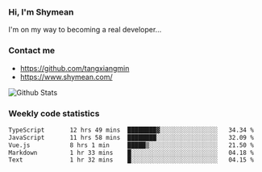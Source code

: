 ### Hi, I'm Shymean

I'm on my way to becoming a real developer...

### Contact me

- <https://github.com/tangxiangmin>
- <https://www.shymean.com/>

![Github Stats](https://github-readme-stats.vercel.app/api?username=tangxiangmin&show_icons=true&theme=dark)


###  Weekly code statistics

<!--START_SECTION:waka-->

```txt
TypeScript       12 hrs 49 mins  ████████▓░░░░░░░░░░░░░░░░   34.34 %
JavaScript       11 hrs 58 mins  ████████░░░░░░░░░░░░░░░░░   32.09 %
Vue.js           8 hrs 1 min     █████▒░░░░░░░░░░░░░░░░░░░   21.50 %
Markdown         1 hr 33 mins    █░░░░░░░░░░░░░░░░░░░░░░░░   04.18 %
Text             1 hr 32 mins    █░░░░░░░░░░░░░░░░░░░░░░░░   04.15 %
```

<!--END_SECTION:waka-->